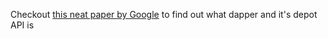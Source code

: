 Checkout [this neat paper by Google](http://research.google.com/pubs/pub36356.html) to find out what dapper and it's depot API is
